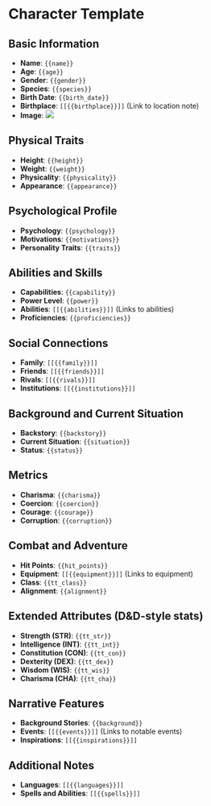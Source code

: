 # Character Template

## Basic Information
- **Name**: `{{name}}`
- **Age**: `{{age}}`
- **Gender**: `{{gender}}`
- **Species**: `{{species}}`
- **Birth Date**: `{{birth_date}}`
- **Birthplace**: `[[{{birthplace}}]]` (Link to location note)
- **Image**: ![](URL_to_image_here)

## Physical Traits
- **Height**: `{{height}}`
- **Weight**: `{{weight}}`
- **Physicality**: `{{physicality}}`
- **Appearance**: `{{appearance}}`

## Psychological Profile
- **Psychology**: `{{psychology}}`
- **Motivations**: `{{motivations}}`
- **Personality Traits**: `{{traits}}`

## Abilities and Skills
- **Capabilities**: `{{capability}}`
- **Power Level**: `{{power}}`
- **Abilities**: `[[{{abilities}}]]` (Links to abilities)
- **Proficiencies**: `{{proficiencies}}`

## Social Connections
- **Family**: `[[{{family}}]]`
- **Friends**: `[[{{friends}}]]`
- **Rivals**: `[[{{rivals}}]]`
- **Institutions**: `[[{{institutions}}]]`

## Background and Current Situation
- **Backstory**: `{{backstory}}`
- **Current Situation**: `{{situation}}`
- **Status**: `{{status}}`

## Metrics
- **Charisma**: `{{charisma}}`
- **Coercion**: `{{coercion}}`
- **Courage**: `{{courage}}`
- **Corruption**: `{{corruption}}`

## Combat and Adventure
- **Hit Points**: `{{hit_points}}`
- **Equipment**: `[[{{equipment}}]]` (Links to equipment)
- **Class**: `{{tt_class}}`
- **Alignment**: `{{alignment}}`

## Extended Attributes (D&D-style stats)
- **Strength (STR)**: `{{tt_str}}`
- **Intelligence (INT)**: `{{tt_int}}`
- **Constitution (CON)**: `{{tt_con}}`
- **Dexterity (DEX)**: `{{tt_dex}}`
- **Wisdom (WIS)**: `{{tt_wis}}`
- **Charisma (CHA)**: `{{tt_cha}}`

## Narrative Features
- **Background Stories**: `{{background}}`
- **Events**: `[[{{events}}]]` (Links to notable events)
- **Inspirations**: `[[{{inspirations}}]]`

## Additional Notes
- **Languages**: `[[{{languages}}]]`
- **Spells and Abilities**: `[[{{spells}}]]`
